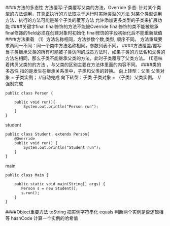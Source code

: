 ####方法的多态性
方法覆写:子类覆写父类的方法，Override
多态:
  针对某个类型的方法调用，其真正执行的方法取决于运行时实际类型的方法
  对某个类型调用方法，执行的方法可能是某个子类的覆写方法
  允许添加更多类型的子类来扩展功能
####关键字final
final修饰的方法不能被Override 
final修饰的类不能被继承
final修饰的field必须在创建对象时初始化
final修饰的字段初始化后不能重新赋值
####方法重载
（1）方法名称相同，方法参数个数,类型, 顺序不同。
方法重载要求两同一不同：同一个类中方法名称相同，参数列表不同，
####方法覆盖/覆写
当子类继承父类的所有可能被子类访问的成员方法时，如果子类的方法名和父类的方法名相同，那么子类不能继承父类的方法，此时子类覆写了父类方法。
(1)意味着拷贝父类的的方法 ，与父类的区别主要在方法体里面的内容不同。
####类的多态性
指的是发生在继承关系类中，子类和父类的转换。
向上转型：父类 父类对象 = 子类实例； //自动完成
向下转型：子类 子类对象 = （子类）父类实例。 //强制完成
```
public class Person {

    public void run(){
        System.out.println("Person run");
    }
}

```
student
```
public class Student  extends Person{
    @Override
    public void run() {
        System.out.println("Student run");
    }
}

```
main
```
public class Main {

    public static void main(String[] args) {
       Person s = new Student();
       s.run();
    }
}
```
####Object重要方法
toString 把实例字符串化
equals 判断两个实例是否逻辑相等
hashCode 计算一个实例的哈希值
